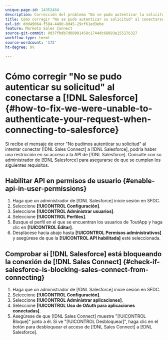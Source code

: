 ```yaml
---
unique-page-id: 14352484
description: Corrección del problema "No se pudo autenticar la solicitud" al conectarse a Salesforce - Documentos de Marketo - Documentación del producto
title: Cómo corregir "No se pudo autenticar su solicitud" al conectarse a Salesforce
exl-id: ddd49064-f584-4490-8d45-29cf61ed3ebe
feature: Marketo Sales Connect
source-git-commit: 0d37fbdb7d08901458c1744dc68893e155176327
workflow-type: tm+mt
source-wordcount: '172'
ht-degree: 0%

---
```


# Cómo corregir &quot;No se pudo autenticar su solicitud&quot; al conectarse a [!DNL Salesforce] {#how-to-fix-we-were-unable-to-authenticate-your-request-when-connecting-to-salesforce}

Si recibe el mensaje de error &quot;No pudimos autenticar su solicitud&quot; al intentar conectar [!DNL Sales Connect] a [!DNL Salesforce], podría haber una restricción en su acceso a la API de [!DNL Salesforce]. Consulte con su administrador de [!DNL Salesforce] para asegurarse de que se cumplan los siguientes requisitos.

## Habilitar API en permisos de usuario {#enable-api-in-user-permissions}

1. Haga que un administrador de [!DNL Salesforce] inicie sesión en SFDC.
1. Seleccione **[!UICONTROL Configuración]**.
1. Seleccione **[!UICONTROL Administrar usuarios]**.
1. Seleccione **[!UICONTROL Perfiles]**.
1. Busque el perfil en el que se encuentran los usuarios de ToutApp y haga clic en **[!UICONTROL Editar]**.
1. Desplácese hacia abajo hasta **[!UICONTROL Permisos administrativos]** y asegúrese de que la **[!UICONTROL API habilitada]** esté seleccionada.

## Comprobar si [!DNL Salesforce] está bloqueando la conexión de [!DNL Sales Connect] {#check-if-salesforce-is-blocking-sales-connect-from-connecting}

1. Haga que un administrador de [!DNL Salesforce] inicie sesión en SFDC.
1. Seleccione **[!UICONTROL Configuración]**.
1. Seleccione **[!UICONTROL Administrar aplicaciones]**.
1. Seleccione **[!UICONTROL Uso de OAuth para aplicaciones conectadas]**.
1. Asegúrese de que [!DNL Sales Connect] muestre &quot;[!UICONTROL Bloque]&quot; junto a él. Si ve &quot;[!UICONTROL Desbloquear]&quot;, haga clic en el botón para desbloquear el acceso de [!DNL Sales Connect] a [!DNL Salesforce].
